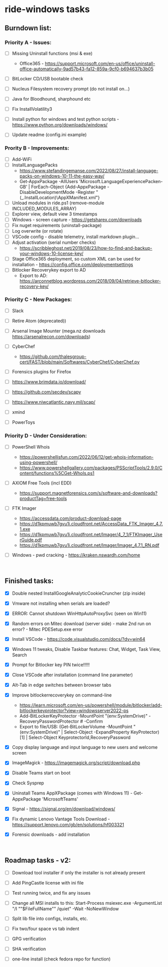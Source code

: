 # ride-windows tasks

## Burndown list:

### Priority A - Issues:

- [ ] Missing Uninstall functions (msi & exe) 
  * Office365 - https://support.microsoft.com/en-us/office/uninstall-office-automatically-9ad57b43-fa12-859a-9cf0-b694637b3b05
- [ ] BitLocker CD/USB bootable check
- [ ] Nucleus Filesystem recovery prompt (do not install on...)
- [ ] Java for Bloodhound, sharphound etc
- [ ] Fix InstallVolatility3  
- [ ] Install python for windows and test python scripts - https://www.python.org/downloads/windows/
- [ ] Update readme (config.ini example)


### Prority B - Improvements:
- [ ] Add-WiFi
- [ ] InstallLanguagePacks
  * https://www.stefandingemanse.com/2022/08/27/install-language-packs-on-windows-10-11-the-easy-way/
  * Get-AppxPackage -AllUsers 'Microsoft.LanguageExperiencePacken-GB' | ForEach-Object {Add-AppxPackage -DisableDevelopmentMode -Register "$($_.InstallLocation)\AppXManifest.xml"}
- [ ] Unload modules in ride.ps1 (remove-module INCLUDED_MODULES_ARRAY)
- [ ] Explorer view, default view 3 timestamps
- [ ] Windows - screen capture - https://getsharex.com/downloads
- [ ] Fix nuget requirements (uninstall-package)
- [ ] Log overwrite (or rotate)
- [ ] VSCode config - disable telemetry, install markdown plugin...
- [ ] Adjust activation (serial number checks)
  * https://scribbleghost.net/2019/08/23/how-to-find-and-backup-your-windows-10-license-key/
- [ ] Stage Office365 deployment, so custom XML can be used for installation - https://config.office.com/deploymentsettings
- [ ] Bitlocker Recoverykey export to AD
  * Export to AD: https://arconnetblog.wordpress.com/2018/09/04/retrieve-bitlocker-recovery-key/

### Priority C - New Packages:
- [ ] Slack
- [ ] Retire Atom (deprecated))
- [ ] Arsenal Image Mounter (mega.nz downloads https://arsenalrecon.com/downloads)
- [ ] CyberChef
  * https://github.com/thalesgroup-cert/FAST/blob/main/Softwares/CyberChef/CyberChef.py
- [ ] Forensics plugins for Firefox
- [ ] https://www.brimdata.io/download/
- [ ] https://github.com/secdev/scapy
- [ ] https://www.niwcatlantic.navy.mil/scap/
- [ ] xmind
- [ ] PowerToys


### Priority D - Under Consideration:
- [ ] PowerShell Whois
  * https://powershellisfun.com/2022/06/12/get-whois-information-using-powershell/
  * https://www.powershellgallery.com/packages/PSScriptTools/2.9.0/Content/functions%5CGet-WhoIs.ps1
- [ ] AXIOM Free Tools (incl EDD)
  * https://support.magnetforensics.com/s/software-and-downloads?productTag=free-tools
- [ ] FTK Imager
  * https://accessdata.com/product-download-page
  * https://d1kpmuwb7gvu1i.cloudfront.net/AccessData_FTK_Imager_4.7.1.exe
  * https://d1kpmuwb7gvu1i.cloudfront.net/Imager/4_7_1/FTKImager_UserGuide.pdf
  * https://d1kpmuwb7gvu1i.cloudfront.net/Imager/Imager_4.7.1_RN.pdf
- [ ] Windows - pwd cracking - https://kraken.nswardh.com/home


&nbsp;

## Finished tasks:

- [x] Double nested InstallGoogleAnalyticCookieCruncher (zip inside)
- [x] Vmware not installing when serials are loaded?
- [X] ERROR: Cannot shutdown WinHttpAutoProxySvc (seen on Win11)
- [x] Random errors on Mitec download (server side) - make 2nd run on error? - Mitec PDESetup.exe error
- [x] Install VSCode - https://code.visualstudio.com/docs/?dv=win64
- [x] Windows 11 tweaks, Disable Taskbar features:  Chat, Widget, Task View, Search
- [X] Prompt for Bitlocker key PIN twice!!!!!
- [x] Close VSCode after installation (command line parameter)
- [x] Alt-Tab in edge switches between browser tabs
- [x] Improve bitlockerrecoverykey on command-line
  * https://learn.microsoft.com/en-us/powershell/module/bitlocker/add-bitlockerkeyprotector?view=windowsserver2022-ps
  * Add-BitLockerKeyProtector -MountPoint "$($env:SystemDrive)" -RecoveryPasswordProtector # -Confirm 
  * Export to file/USB: (Get-BitLockerVolume -MountPoint "$($env:SystemDrive)" | Select-Object -ExpandProperty KeyProtector)[1] | Select-Object KeyprotectorId,RecoveryPassword
- [x] Copy display language and input language to new users and welcome screen
- [x] ImageMagick - https://imagemagick.org/script/download.php
- [x] Disable Teams start on boot
- [x] Check Sysprep
- [x] Uninstall Teams AppXPackage (comes with Windows 11) - Get-AppxPackage 'MicrosoftTeams'
- [x] Signal - https://signal.org/en/download/windows/
- [x] Fix dynamic Lenovo Vantage Tools Download - https://support.lenovo.com/gb/en/solutions/hf003321
- [x] Forensic downloads - add installation


&nbsp;

## Roadmap tasks - v2:
- [ ] Download tool installer if only the installer is not already present
- [ ] Add PingCastle license with ini file
- [ ] Test running twice, and fix any issues
- [ ] Change all MSI installs to this: Start-Process msiexec.exe -ArgumentList "/I ""$FileFullName"" /quiet" -Wait -NoNewWindow
- [ ] Split lib file into configs, installs, etc.
- [ ] Fix two/four space vs tab indent
- [ ] GPG verification
- [ ] SHA verification
- [ ] one-line install (check fedora repo for function)

